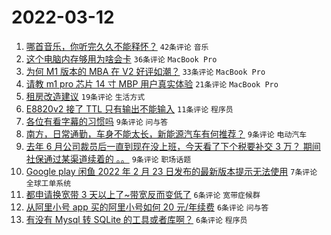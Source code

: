 # 2022-03-12

1. [哪首音乐，你听完久久不能释怀？](https://www.v2ex.com/t/839828) `42条评论` `音乐`
1. [这个电脑内存够用为啥会卡](https://www.v2ex.com/t/839826) `36条评论` `MacBook Pro`
1. [为何 M1 版本的 MBA 在 V2 好评如潮？](https://www.v2ex.com/t/839816) `33条评论` `MacBook Pro`
1. [请教 m1 pro 芯片 14 寸 MBP 用户真实体验](https://www.v2ex.com/t/839813) `21条评论` `MacBook Pro`
1. [租房改造建议](https://www.v2ex.com/t/839810) `19条评论` `生活方式`
1. [E8820v2 接了 TTL 只有输出不能输入](https://www.v2ex.com/t/839832) `11条评论` `程序员`
1. [各位有看字幕的习惯吗](https://www.v2ex.com/t/839850) `9条评论` `问与答`
1. [南方，日常通勤，车身不能太长，新能源汽车有何推荐？](https://www.v2ex.com/t/839817) `9条评论` `电动汽车`
1. [去年 6 月公司裁员后一直到现在没上班，今天看了下个税要补交 3 万？ 期间社保通过某渠道续着的 。。](https://www.v2ex.com/t/839800) `9条评论` `职场话题`
1. [Google play 闲鱼 2022 年 2 月 23 日发布的最新版本提示无法使用](https://www.v2ex.com/t/839818) `7条评论` `全球工单系统`
1. [都申请换宽带 3 天以上了~带宽反而变低了](https://www.v2ex.com/t/839820) `6条评论` `宽带症候群`
1. [从阿里小号 app 买的阿里小号如何 20 元/年续费](https://www.v2ex.com/t/839805) `6条评论` `问与答`
1. [有没有 Mysql 转 SQLite 的工具或者库啊？](https://www.v2ex.com/t/839798) `6条评论` `程序员`
